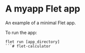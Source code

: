 # A myapp Flet app

An example of a minimal Flet app.

To run the app:

```
flet run [app_directory]
```# flet-calculator
